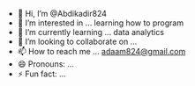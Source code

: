 - 👋 Hi, I’m @Abdikadir824
- 👀 I’m interested in ... learning how to program
- 🌱 I’m currently learning ... data analytics
- 💞️ I’m looking to collaborate on ...
- 📫 How to reach me ... adaam824@gmail.com 
- 😄 Pronouns: ...
- ⚡ Fun fact: ...

<!---
Abdikadir824/Abdikadir824 is a ✨ special ✨ repository because its `README.md` (this file) appears on your GitHub profile.
You can click the Preview link to take a look at your changes.
--->
